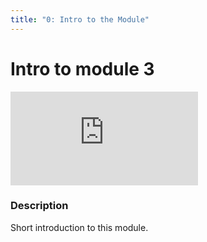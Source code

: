 ```yaml
---
title: "0: Intro to the Module"
---
```


# Intro to module 3

<div class='embed-container'><iframe src='https://player.vimeo.com/video/328915462' frameborder='0' webkitAllowFullScreen mozallowfullscreen allowFullScreen></iframe></div>

### Description

Short introduction to this module.